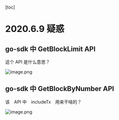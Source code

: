 [toc]

# 2020.6.9 疑惑

## go-sdk 中 GetBlockLimit API

这个 API 是什么意思？

![image.png](http://ww1.sinaimg.cn/large/006alGmrgy1gfmci5s8soj30z709t0uh.jpg)

## go-sdk 中 GetBlockByNumber API

该　API 中　includeTx　用来干啥的？

![image.png](http://ww1.sinaimg.cn/large/006alGmrgy1gfmcxyr772j30x40doaby.jpg)